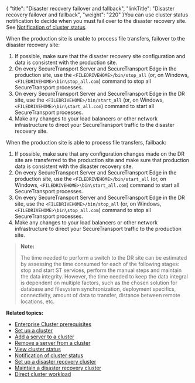 {
    "title": "Disaster recovery failover and fallback",
    "linkTitle": "Disaster recovery failover and fallback",
    "weight": "220"
}You can use cluster status notification to decide when you must fail over to the disaster recovery site. See <a href="../t_st_notification_of_cluster_status" class="MCXref xref">Notification of cluster status</a>.

When the production site is unable to process file transfers, failover to the disaster recovery site:

1.  If possible, make sure that the disaster recovery site configuration and data is consistent with the production site.
2.  On every <span class="mc-variable axway_variables.Component_Short_Name variable">SecureTransport</span> Server and <span class="mc-variable axway_variables.Component_Short_Name variable">SecureTransport</span> Edge in the production site, use the
    `<FILEDRIVEHOME>/bin/stop_all` (or, on Windows, `<FILEDRIVEHOME>\bin\stop_all.com`)
    command to stop all <span class="mc-variable axway_variables.Component_Short_Name variable">SecureTransport</span> processes.
3.  On every <span class="mc-variable axway_variables.Component_Short_Name variable">SecureTransport</span> Server and <span class="mc-variable axway_variables.Component_Short_Name variable">SecureTransport</span> Edge in the DR site, use the
    `<FILEDRIVEHOME>/bin/start_all` (or, on Windows, `<FILEDRIVEHOME>\bin\start_all.com`)
    command to start all <span class="mc-variable axway_variables.Component_Short_Name variable">SecureTransport</span> processes.
4.  Make any changes to your load balancers or other network infrastructure to direct your <span class="mc-variable axway_variables.Component_Short_Name variable">SecureTransport</span>
    traffic to the disaster recovery site.

When the production site is able to process file transfers, failback:

1.  If possible, make sure that any configuration changes made on the DR site are transferred to the
    production site and make sure that production data is consistent with the disaster recovery site.
2.  On every <span class="mc-variable axway_variables.Component_Short_Name variable">SecureTransport</span> Server and <span class="mc-variable axway_variables.Component_Short_Name variable">SecureTransport</span> Edge in the production site, use the
    `<FILEDRIVEHOME>/bin/start_all` (or, on Windows, `<FILEDRIVEHOME>\bin\start_all.com`)
    command to start all <span class="mc-variable axway_variables.Component_Short_Name variable">SecureTransport</span> processes.
3.  On every <span class="mc-variable axway_variables.Component_Short_Name variable">SecureTransport</span> Server and <span class="mc-variable axway_variables.Component_Short_Name variable">SecureTransport</span> Edge in the DR site, use the
    `<FILEDRIVEHOME>/bin/stop_all` (or, on Windows, `<FILEDRIVEHOME>\bin\stop_all.com`)
    command to stop all <span class="mc-variable axway_variables.Component_Short_Name variable">SecureTransport</span> processes.
4.  Make any changes to your load balancers or other network infrastructure to direct your <span class="mc-variable axway_variables.Component_Short_Name variable">SecureTransport</span>
    traffic to the production site.

> **Note:**
>
> The time needed to perform a switch to the DR site can be estimated by assessing the time consumed for each of the following stages: stop and start ST services, perform the manual steps and maintain the data integrity. However, the time needed to keep the data integral is dependent on multiple factors, such as the chosen solution for database and filesystem synchronization, deployment specifics, connectivity, amount of data to transfer, distance between remote locations, etc.

**Related topics:**

-   <a href="../c_st_cluster_prerequisites" class="MCXref xref">Enterprise Cluster prerequisites</a>
-   <a href="../t_st_setup_cluster" class="MCXref xref">Set up a cluster</a>
-   <a href="../t_st_add_server_to_cluster" class="MCXref xref">Add a server to a cluster</a>
-   <a href="../t_st_remove_server_from_cluster" class="MCXref xref">Remove a server from a cluster</a>
-   <a href="../t_st_view_cluster_status" class="MCXref xref">View cluster status</a>
-   <a href="../t_st_notification_of_cluster_status" class="MCXref xref">Notification of cluster status</a>
-   <a href="../t_st_setup_disaster_recovery_cluster" class="MCXref xref">Set up a disaster recovery cluster</a>
-   <a href="../t_st_maintain_disaster_recovery_cluster" class="MCXref xref">Maintain a disaster recovery cluster</a>
-   <a href="../t_st_direct_cluster_workload" class="MCXref xref">Direct cluster workload</a>
